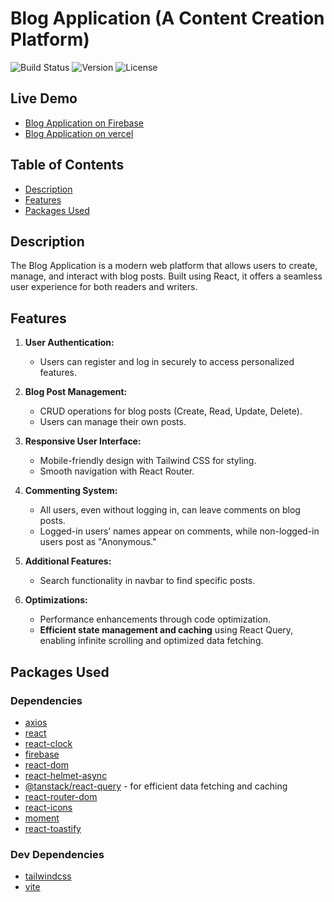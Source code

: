 # Blog Application (A Content Creation Platform)

![Build Status](https://img.shields.io/badge/build-passing-brightgreen)
![Version](https://img.shields.io/badge/version-1.0.0-blue)
![License](https://img.shields.io/badge/license-MIT-green)

## Live Demo

- [Blog Application on Firebase](https://blogapp-eaa3d.web.app)
- [Blog Application on vercel](https://blog-appweb.vercel.app)

## Table of Contents

- [Description](#description)
- [Features](#features)
- [Packages Used](#packages-used)

## Description

The Blog Application is a modern web platform that allows users to create, manage, and interact with blog posts. Built using React, it offers a seamless user experience for both readers and writers.

## Features

1. **User Authentication:**

   - Users can register and log in securely to access personalized features.

2. **Blog Post Management:**

   - CRUD operations for blog posts (Create, Read, Update, Delete).
   - Users can manage their own posts.

3. **Responsive User Interface:**

   - Mobile-friendly design with Tailwind CSS for styling.
   - Smooth navigation with React Router.

4. **Commenting System:**

   - All users, even without logging in, can leave comments on blog posts.
   - Logged-in users’ names appear on comments, while non-logged-in users post as "Anonymous."

5. **Additional Features:**

   - Search functionality in navbar to find specific posts.

6. **Optimizations:**
   - Performance enhancements through code optimization.
   - **Efficient state management and caching** using React Query, enabling infinite scrolling and optimized data fetching.

## Packages Used

### Dependencies

- [axios](https://www.npmjs.com/package/axios)
- [react](https://www.npmjs.com/package/react)
- [react-clock](https://www.npmjs.com/package/react-clock)
- [firebase](https://www.npmjs.com/package/firebase)
- [react-dom](https://www.npmjs.com/package/react-dom)
- [react-helmet-async](https://www.npmjs.com/package/react-helmet-async)
- [@tanstack/react-query](https://www.npmjs.com/package/@tanstack/react-query) - for efficient data fetching and caching
- [react-router-dom](https://www.npmjs.com/package/react-router-dom)
- [react-icons](https://www.npmjs.com/package/react-icons)
- [moment](https://www.npmjs.com/package/moment)
- [react-toastify](https://www.npmjs.com/package/react-toastify)

### Dev Dependencies

- [tailwindcss](https://tailwindcss.com/docs/guides/vite)
- [vite](https://www.npmjs.com/package/vite)
